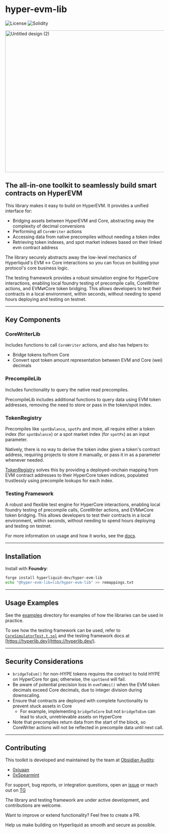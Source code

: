 # hyper-evm-lib
![License](https://img.shields.io/github/license/hyperliquid-dev/hyper-evm-lib)
![Solidity](https://img.shields.io/badge/solidity-%3E%3D0.8.0-blue)

<img width="900" height="450" alt="Untitled design (2)" src="https://github.com/user-attachments/assets/6c74dc59-baff-4f6a-9dab-3b92d0cfa133" />

## The all-in-one toolkit to seamlessly build smart contracts on HyperEVM

This library makes it easy to build on HyperEVM. It provides a unified interface for:

* Bridging assets between HyperEVM and Core, abstracting away the complexity of decimal conversions
* Performing all `CoreWriter` actions
* Accessing data from native precompiles without needing a token index
* Retrieving token indexes, and spot market indexes based on their linked evm contract address

The library securely abstracts away the low-level mechanics of Hyperliquid's EVM ↔ Core interactions so you can focus on building your protocol's core business logic.

The testing framework provides a robust simulation engine for HyperCore interactions, enabling local foundry testing of precompile calls, CoreWriter actions, and EVM⇄Core token bridging. This allows developers to test their contracts in a local environment, within seconds, without needing to spend hours deploying and testing on testnet.

---

## Key Components

### CoreWriterLib

Includes functions to call `CoreWriter` actions, and also has helpers to:

* Bridge tokens to/from Core
* Convert spot token amount representation between EVM and Core (wei) decimals

### PrecompileLib

Includes functionality to query the native read precompiles. 

PrecompileLib includes additional functions to query data using EVM token addresses, removing the need to store or pass in the token/spot index. 

### TokenRegistry

Precompiles like `spotBalance`, `spotPx` and more, all require either a token index (for `spotBalance`) or a spot market index (for `spotPx`) as an input parameter.

Natively, there is no way to derive the token index given a token's contract address, requiring projects to store it manually, or pass it in as a parameter whenever needed.

[TokenRegistry](https://github.com/hyperliquid-dev/hyper-evm-lib/blob/main/src/registry/TokenRegistry.sol) solves this by providing a deployed-onchain mapping from EVM contract addresses to their HyperCore token indices, populated trustlessly using precompile lookups for each index.

### Testing Framework

A robust and flexible test engine for HyperCore interactions, enabling local foundry testing of precompile calls, CoreWriter actions, and EVM⇄Core token bridging. This allows developers to test their contracts in a local environment, within seconds, without needing to spend hours deploying and testing on testnet.

For more information on usage and how it works, see the [docs](https://hyperlib.dev/testing/overview).

---

## Installation

Install with **Foundry**:

```sh
forge install hyperliquid-dev/hyper-evm-lib
echo "@hyper-evm-lib=lib/hyper-evm-lib" >> remappings.txt
```
---

## Usage Examples

See the [examples](./src/examples/) directory for examples of how the libraries can be used in practice.

To see how the testing framework can be used, refer to [`CoreSimulatorTest.t.sol`](./test/CoreSimulatorTest.t.sol) and the testing framework docs at [https://hyperlib.dev](https://hyperlib.dev/).

---

## Security Considerations

* `bridgeToEvm()` for non-HYPE tokens requires the contract to hold HYPE on HyperCore for gas; otherwise, the `spotSend` will fail.
* Be aware of potential precision loss in `evmToWei()` when the EVM token decimals exceed Core decimals, due to integer division during downscaling.
* Ensure that contracts are deployed with complete functionality to prevent stuck assets in Core
  * For example, implementing `bridgeToCore` but not `bridgeToEvm` can lead to stuck, unretrievable assets on HyperCore
* Note that precompiles return data from the start of the block, so CoreWriter actions will not be reflected in precompile data until next call.

---

## Contributing
This toolkit is developed and maintained by the team at [Obsidian Audits](https://github.com/ObsidianAudits):

- [0xjuaan](https://github.com/0xjuaan)
- [0xSpearmint](https://github.com/0xspearmint)

For support, bug reports, or integration questions, open an [issue](https://github.com/hyperliquid-dev/hyper-evm-lib/issues) or reach out on [TG](https://t.me/juan_sec)

The library and testing framework are under active development, and contributions are welcome.

Want to improve or extend functionality? Feel free to create a PR.

Help us make building on Hyperliquid as smooth and secure as possible.
